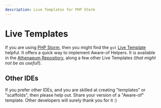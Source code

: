 ```yaml
---
description: Live Templates for PHP Storm
---
```


# Live Templates

If you are using [PHP Storm](https://www.jetbrains.com/phpstorm/), then you might find the `gst` [Live Template](https://www.jetbrains.com/help/phpstorm/using-live-templates.html) helpful.
It offers a quick way to implement Aware-of Helpers.
It is available in the [Athenaeum Repository](https://github.com/aedart/athenaeum/blob/master/.editor/Aedart_Athenaeum.xml), along a few other Live Templates (_that might not be as useful!_).

## Other IDEs

If you prefer other IDEs, and you are skilled at creating "templates" or "scaffolds", then please help out.
Share your version of a "Aware-of" template. Other developers will surely thank you for it :)

